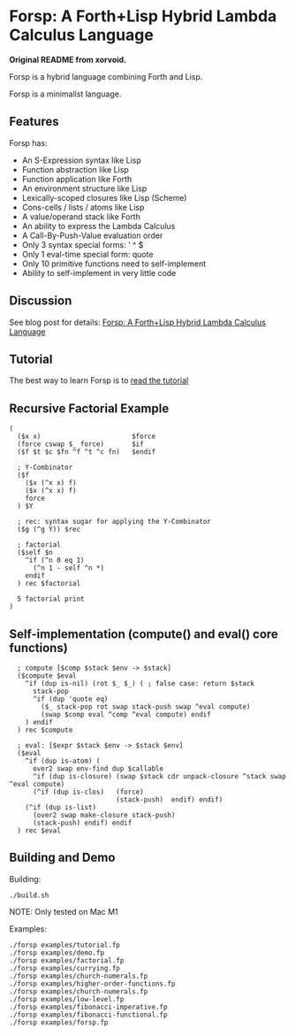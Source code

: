 # Forsp: A Forth+Lisp Hybrid Lambda Calculus Language

**Original README from xorvoid.**

Forsp is a hybrid language combining Forth and Lisp.

Forsp is a minimalist language.

## Features

Forsp has:
  - An S-Expression syntax like Lisp
  - Function abstraction like Lisp
  - Function application like Forth
  - An environment structure like Lisp
  - Lexically-scoped closures like Lisp (Scheme)
  - Cons-cells / lists / atoms like Lisp
  - A value/operand stack like Forth
  - An ability to express the Lambda Calculus
  - A Call-By-Push-Value evaluation order
  - Only 3 syntax special forms: ' ^ $
  - Only 1 eval-time special form: quote
  - Only 10 primitive functions need to self-implement
  - Ability to self-implement in very little code

## Discussion

See blog post for details: [Forsp: A Forth+Lisp Hybrid Lambda Calculus Language](https://xorvoid.com/forsp.html)

## Tutorial

The best way to learn Forsp is to [read the tutorial](examples/tutorial.fp)

## Recursive Factorial Example

```
(
  ($x x)                       $force
  (force cswap $_ force)       $if
  ($f $t $c $fn ^f ^t ^c fn)   $endif

  ; Y-Combinator
  ($f
    ($x (^x x) f)
    ($x (^x x) f)
    force
  ) $Y

  ; rec: syntax sugar for applying the Y-Combinator
  ($g (^g Y)) $rec

  ; factorial
  ($self $n
    ^if (^n 0 eq 1)
      (^n 1 - self ^n *)
    endif
  ) rec $factorial

  5 factorial print
)
```

## Self-implementation (compute() and eval() core functions)

```
  ; compute [$comp $stack $env -> $stack]
  ($compute $eval
    ^if (dup is-nil) (rot $_ $_) ( ; false case: return $stack
      stack-pop
      ^if (dup 'quote eq)
        ($_ stack-pop rot swap stack-push swap ^eval compute)
        (swap $comp eval ^comp ^eval compute) endif
    ) endif
  ) rec $compute

  ; eval: [$expr $stack $env -> $stack $env]
  ($eval
    ^if (dup is-atom) (
      over2 swap env-find dup $callable
      ^if (dup is-closure) (swap $stack cdr unpack-closure ^stack swap ^eval compute)
      (^if (dup is-clos)   (force)
                           (stack-push)  endif) endif)
    (^if (dup is-list)
      (over2 swap make-closure stack-push)
      (stack-push) endif) endif
  ) rec $eval
```

## Building and Demo

Building:

```
./build.sh
```

NOTE: Only tested on Mac M1

Examples:

```
./forsp examples/tutorial.fp
./forsp examples/demo.fp
./forsp examples/factorial.fp
./forsp examples/currying.fp
./forsp examples/church-numerals.fp
./forsp examples/higher-order-functions.fp
./forsp examples/church-numerals.fp
./forsp examples/low-level.fp
./forsp examples/fibonacci-imperative.fp
./forsp examples/fibonacci-functional.fp
./forsp examples/forsp.fp
```
